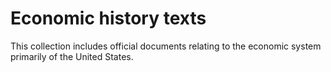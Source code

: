 # Economic history texts

This collection includes official documents relating to the economic system primarily of the United States.
